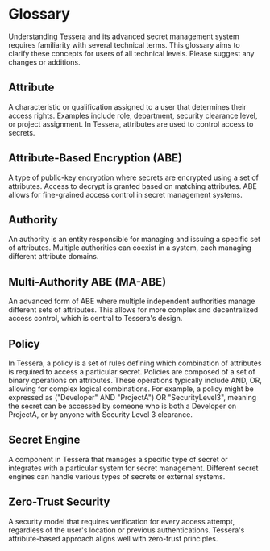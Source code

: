 # Glossary
Understanding Tessera and its advanced secret management system requires familiarity with several technical terms. This glossary aims to clarify these concepts for users of all technical levels. Please suggest any changes or additions.


## Attribute
A characteristic or qualification assigned to a user that determines their access rights. Examples include role, department, security clearance level, or project assignment. In Tessera, attributes are used to control access to secrets.

## Attribute-Based Encryption (ABE)
A type of public-key encryption where secrets are encrypted using a set of attributes. Access to decrypt is granted based on matching attributes. ABE allows for fine-grained access control in secret management systems.

## Authority
An authority is an entity responsible for managing and issuing a specific set of attributes. Multiple authorities can coexist in a system, each managing different attribute domains.

## Multi-Authority ABE (MA-ABE)
An advanced form of ABE where multiple independent authorities manage different sets of attributes. This allows for more complex and decentralized access control, which is central to Tessera's design.

## Policy
In Tessera, a policy is a set of rules defining which combination of attributes is required to access a particular secret. Policies are composed of a set of binary operations on attributes. These operations typically include AND, OR, allowing for complex logical combinations. For example, a policy might be expressed as ("Developer" AND "ProjectA") OR "SecurityLevel3", meaning the secret can be accessed by someone who is both a Developer on ProjectA, or by anyone with Security Level 3 clearance.

## Secret Engine
A component in Tessera that manages a specific type of secret or integrates with a particular system for secret management. Different secret engines can handle various types of secrets or external systems.

## Zero-Trust Security
A security model that requires verification for every access attempt, regardless of the user's location or previous authentications. Tessera's attribute-based approach aligns well with zero-trust principles.
